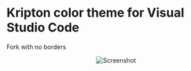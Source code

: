 # Kripton color theme for Visual Studio Code

Fork with no borders

<p align="center">
	<img align="center" src="https://i.imgur.com/qwlkpIh.png" alt="Screenshot">
</p>
